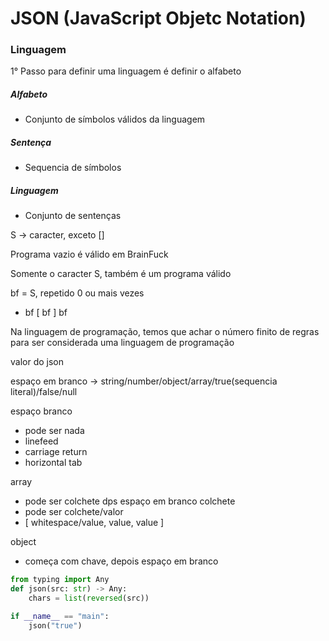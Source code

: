 # JSON (JavaScript Objetc Notation)

### Linguagem
1° Passo para definir uma linguagem é definir o alfabeto
##### Alfabeto
- Conjunto de símbolos válidos da linguagem
##### Sentença
- Sequencia de símbolos
##### Linguagem 
- Conjunto de sentenças

S -> caracter, exceto []

Programa vazio é válido em BrainFuck

Somente o caracter S, também é um programa válido

bf = S, repetido 0 ou mais vezes

- bf [ bf ] bf

Na linguagem de programação, temos que achar o número finito de regras para ser considerada uma linguagem de programação

valor do json

espaço em branco -> string/number/object/array/true(sequencia literal)/false/null

espaço branco 
- pode ser nada
- linefeed
- carriage return
- horizontal tab

array 
- pode ser colchete dps espaço em branco colchete
- pode ser colchete/valor
- [ whitespace/value, value, value ]

object
- começa com chave, depois espaço em branco


``` py
from typing import Any
def json(src: str) -> Any:
	chars = list(reversed(src))

if __name__ == "main":
	json("true")






```
